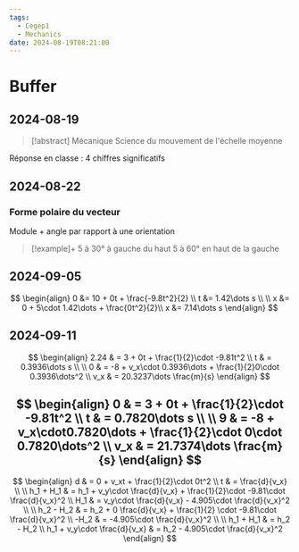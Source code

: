 ```yaml
---
tags:
  - Cegep1
  - Mechanics
date: 2024-08-19T08:21:00
---
```


# Buffer

## 2024-08-19

> [!abstract] Mécanique
> Science du mouvement de l'échelle moyenne

Réponse en classe : 4 chiffres significatifs

## 2024-08-22

### Forme polaire du vecteur

Module + angle par rapport à une orientation

> [!example]+
> 5 à 30° à gauche du haut
> 5 à 60° en haut de la gauche

## 2024-09-05

$$
\begin{align}
0 &= 10 + 0t + \frac{-9.8t^2}{2} \\
t &= 1.42\dots s \\
 \\
x &= 0 + 5\cdot 1.42\dots + \frac{0t^2}{2}\\
x &= 7.14\dots s
\end{align}
$$

## 2024-09-11

$$
\begin{align}
2.24 & = 3 + 0t + \frac{1}{2}\cdot -9.81t^2 \\
t & = 0.3936\dots s \\
 \\
0 & = -8 + v_x\cdot 0.3936\dots + \frac{1}{2}0\cdot 0.3936\dots^2 \\
v_x & = 20.3237\dots \frac{m}{s}
\end{align}
$$

$$
\begin{align}
0 & = 3 + 0t + \frac{1}{2}\cdot -9.81t^2 \\
t & = 0.7820\dots s \\
 \\
9 & = -8 + v_x\cdot0.7820\dots + \frac{1}{2}\cdot 0\cdot 0.7820\dots^2 \\
v_x & = 21.7374\dots \frac{m}{s}
\end{align}
$$
---
$$
\begin{align}
d & = 0 + v_xt + \frac{1}{2}\cdot 0t^2 \\
t & = \frac{d}{v_x} \\
 \\
h_1 + H_1 & = h_1 + v_y\cdot \frac{d}{v_x} + \frac{1}{2}\cdot -9.81\cdot \frac{d}{v_x}^2 \\
H_1 & = v_y\cdot \frac{d}{v_x} - 4.905\cdot \frac{d}{v_x}^2 \\
 \\
h_2 - H_2 & = h_2 + 0 \frac{d}{v_x} + \frac{1}{2} \cdot -9.81\cdot \frac{d}{v_x}^2 \\
-H_2 & = -4.905\cdot \frac{d}{v_x}^2 \\
 \\
h_1 + H_1 & = h_2 - H_2 \\
h_1 + v_y\cdot \frac{d}{v_x} & = h_2 - 4.905\cdot \frac{d}{v_x}^2
\end{align}
$$